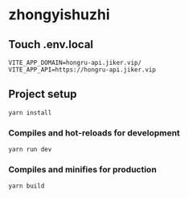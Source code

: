 # zhongyishuzhi

## Touch .env.local
```
VITE_APP_DOMAIN=hongru-api.jiker.vip/
VITE_APP_API=https://hongru-api.jiker.vip
```

## Project setup
```
yarn install
```

### Compiles and hot-reloads for development
```
yarn run dev
```

### Compiles and minifies for production
```
yarn build
```